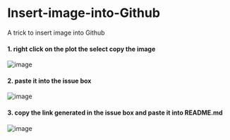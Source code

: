 # Insert-image-into-Github
A trick to insert image into Github

#### 1. right click on the plot the select copy the image
![image](https://user-images.githubusercontent.com/46899273/52930306-86c29000-330d-11e9-9c7e-b0c0f7ec33e9.png)


#### 2. paste it into the issue box
![image](https://user-images.githubusercontent.com/46899273/52930311-90e48e80-330d-11e9-8b88-05a163919f7c.png)


#### 3. copy the link generated in the issue box and paste it into README.md
![image](https://user-images.githubusercontent.com/46899273/52930395-def99200-330d-11e9-8664-3374625f8c57.png)

